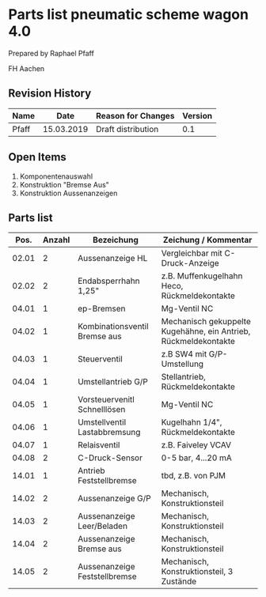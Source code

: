 # Parts list pneumatic scheme wagon 4.0 #

Prepared by Raphael Pfaff

FH Aachen


## Revision History ###

Name | Date | Reason for Changes | Version
---  | --- | --- | ---
Pfaff | 15.03.2019 | Draft distribution| 0.1

## Open Items ##

1. Komponentenauswahl
1. Konstruktion "Bremse Aus"
1. Konstruktion Aussenanzeigen


## Parts list ##

Pos. | Anzahl | Bezeichung | Zeichung / Kommentar
--- | --- | ---| ---
02.01 | 2 | Aussenanzeige HL | Vergleichbar mit C-Druck-Anzeige
02.02 | 2 | Endabsperrhahn 1,25" | z.B. Muffenkugelhahn Heco, Rückmeldekontakte
04.01 | 1 | ep-Bremsen | Mg-Ventil NC
04.02 | 1 | Kombinationsventil Bremse aus | Mechanisch gekuppelte Kugehähne, ein Antrieb, Rückmeldekontakte
04.03 | 1 | Steuerventil | z.B SW4 mit G/P-Umstellung
04.04 | 1 | Umstellantrieb G/P | Stellantrieb, Rückmeldekontakte
04.05 | 1 | Vorsteuervenitl Schnelllösen | Mg-Ventil NC
04.06 | 1 | Umstellventil Lastabbremsung | Kugelhahn 1/4", Rückmeldekontakte
04.07 | 1 | Relaisventil | z.B. Faiveley VCAV
04.08 | 2 | C-Druck-Sensor | 0-5 bar, 4...20 mA
14.01 | 1 | Antrieb Feststellbremse | tbd, z.B. von PJM
14.02 | 2 | Aussenanzeige G/P | Mechanisch, Konstruktionsteil
14.03 | 2 | Aussenanzeige Leer/Beladen | Mechanisch, Konstruktionsteil
14.04 | 2 | Aussenanzeige Bremse aus | Mechanisch, Konstruktionsteil
14.05 | 2 | Aussenanzeige Feststellbremse | Mechanisch, Konstruktionsteil, 3 Zustände